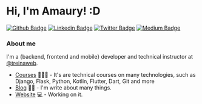 # Hi, I'm Amaury! :D

[![Github Badge](https://img.shields.io/badge/-Github-000?style=flat-square&logo=Github&logoColor=white&link=https://github.com/amaurybsouza)](https://github.com/amaurybsouza)
[![Linkedin Badge](https://img.shields.io/badge/-LinkedIn-blue?style=flat-square&logo=Linkedin&logoColor=white&link=https://www.linkedin.com/in/amaurybsouza/)](https://www.linkedin.com/in/amaurybsouza/)
[![Twitter Badge](https://img.shields.io/badge/-Twitter-1ca0f1?style=flat-square&labelColor=1ca0f1&logo=twitter&logoColor=white&link=https://twitter.com/amaurybsouza)](https://twitter.com/amaurybsouza)
[![Medium Badge](https://img.shields.io/badge/Medium-12100E?style=for-the-badge&logo=medium&logoColor=white=https://amaurybsouza.medium.com/)](https://amaurybsouza.medium.com/)

### About me
I'm a {backend, frontend and mobile} developer and technical instructor at [@treinaweb](https://www.treinaweb.com.br/).

- [Courses](https://www.treinaweb.com.br/cursos-online?q=fagner+pinheiro) 👨🏼‍🏫 - It's are technical courses on many technologies, such as Django, Flask, Python, Kotlin, Flutter, Dart, Git and more
- [Blog](https://www.treinaweb.com.br/blog/author/fagner-pinheiro/) ✍🏼 - I'm write about many things.
- [Website](https://fagnerpsantos.dev/) 💻 - Working on it.
